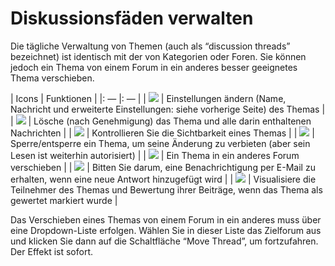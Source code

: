 
# Diskussionsfäden verwalten

Die tägliche Verwaltung von Themen \(auch als “discussion threads” bezeichnet) ist identisch mit der von Kategorien oder Foren. Sie können jedoch ein Thema von einem Forum in ein anderes besser geeignetes Thema verschieben.

| Icons | Funktionen |
|: — |: — |
| ![](../../.gitbook/assets/images75%20%283%29.png) | Einstellungen ändern \(Name, Nachricht und erweiterte Einstellungen: siehe vorherige Seite\) des Themas |
| ![](../../.gitbook/assets/images76%20%284%29.png) | Lösche \(nach Genehmigung\) das Thema und alle darin enthaltenen Nachrichten |
| ![](../../.gitbook/assets/images77%20%284%29.png) | Kontrollieren Sie die Sichtbarkeit eines Themas |
| ![](../../.gitbook/assets/images78%20%283%29.png) | Sperre/entsperre ein Thema, um seine Änderung zu verbieten \(aber sein Lesen ist weiterhin autorisiert\) |
| ![](../../.gitbook/assets/graphics129%20%284%29.png) | Ein Thema in ein anderes Forum verschieben |
| ![](../../.gitbook/assets/images80%20%285%29.png) | Bitten Sie darum, eine Benachrichtigung per E-Mail zu erhalten, wenn eine neue Antwort hinzugefügt wird |
| ![](../../.gitbook/assets/images81%20%285%29.png) | Visualisiere die Teilnehmer des Themas und Bewertung ihrer Beiträge, wenn das Thema als gewertet markiert wurde |

Das Verschieben eines Themas von einem Forum in ein anderes muss über eine Dropdown-Liste erfolgen. Wählen Sie in dieser Liste das Zielforum aus und klicken Sie dann auf die Schaltfläche “Move Thread”, um fortzufahren. Der Effekt ist sofort.